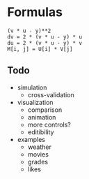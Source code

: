 # Formulas

```
(v * u - y)**2
dv = 2 * (v * u - y) * u
du = 2 * (v * u - y) * v
M[i, j] = U[i] * V[j]
```

## Todo

* simulation
  * cross-validation
* visualization
  * comparison
  * animation
  * more controls?
  * editibility
* examples
  * weather
  * movies
  * grades
  * likes
